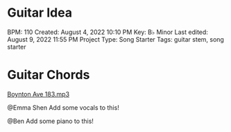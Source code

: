 # Guitar Idea

BPM: 110
Created: August 4, 2022 10:10 PM
Key: B♭ Minor
Last edited: August 9, 2022 11:55 PM
Project Type: Song Starter
Tags: guitar stem, song starter

# Guitar Chords

[Boynton Ave 183.mp3](Guitar%20Idea%20851263652e654b3c8dba82ab4f79e6da/Boynton_Ave_183.mp3)

@Emma Shen Add some vocals to this!

@Ben Add some piano to this!